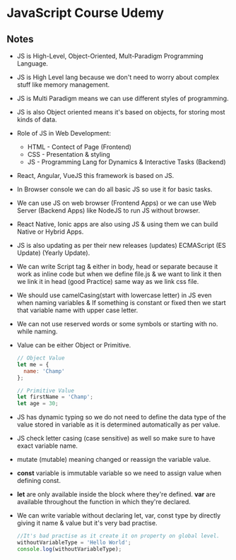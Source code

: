 # JavaScript Course Udemy

## Notes

- JS is High-Level, Object-Oriented, Mult-Paradigm Programming Language.
- JS is High Level lang because we don't need to worry about complex stuff like memory management.
- JS is Multi Paradigm means we can use different styles of programming.
- JS is also Object oriented means it's based on objects, for storing most kinds of data.
- Role of JS in Web Development:
  - HTML - Contect of Page (Frontend)
  - CSS - Presentation & styling
  - JS - Programming Lang for Dynamics & Interactive Tasks (Backend)
- React, Angular, VueJS this framework is based on JS.
- In Browser console we can do all basic JS so use it for basic tasks.
- We can use JS on web browser (Frontend Apps) or we can use Web Server (Backend Apps) like NodeJS to run JS without browser.
- React Native, Ionic apps are also using JS & using them we can build Native or Hybrid Apps.
- JS is also updating as per their new releases (updates) ECMAScript (ES Update) (Yearly Update).
- We can write Script tag & either in body, head or separate because it work as inline code but when we define file.js & we want to link it then we link it in head (good Practice) same way as we link css file.
- We should use camelCasing(start with lowercase letter) in JS even when naming variables & If something is constant or fixed then we start that variable name with upper case letter.
- We can not use reserved words or some symbols or starting with no. while naming.
- Value can be either Object or Primitive.
  ```js
  // Object Value
  let me = {
    name: 'Champ'
  };

  // Primitive Value
  let firstName = 'Champ';
  let age = 30;
  ```

- JS has dynamic typing so we do not need to define the data type of the value stored in variable as it is determined automatically as per value.
- JS check letter casing (case sensitive) as well so make sure to have exact variable name.
- mutate (mutable) meaning changed or reassign the variable value.
- **const** variable is immutable variable so we need to assign value when defining const.
- **let** are only available inside the block where they're defined. **var** are available throughout the function in which they're declared.
- We can write variable without declaring let, var, const type by directly giving it name & value but it's very bad practise.
  ```js
  //It's bad practise as it create it on property on global level.
  withoutVariableType = 'Hello World';
  console.log(withoutVariableType);
  ```